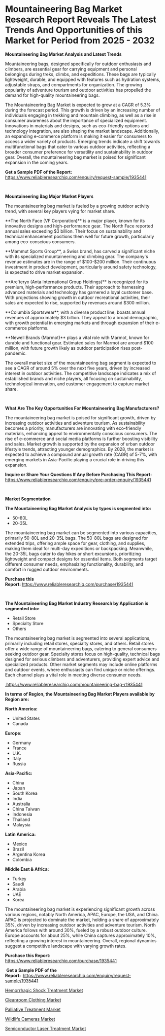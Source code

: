 <p><h1>Mountaineering Bag Market Research Report Reveals The Latest Trends And Opportunities of this Market for Period from 2025 - 2032</h1></p><p><strong>Mountaineering Bag Market Analysis and Latest Trends</strong></p>
<p><p>Mountaineering bags, designed specifically for outdoor enthusiasts and climbers, are essential gear for carrying equipment and personal belongings during treks, climbs, and expeditions. These bags are typically lightweight, durable, and equipped with features such as hydration systems, adjustable straps, and compartments for organization. The growing popularity of adventure tourism and outdoor activities has propelled the demand for high-quality mountaineering bags.</p><p>The Mountaineering Bag Market is expected to grow at a CAGR of 5.3% during the forecast period. This growth is driven by an increasing number of individuals engaging in trekking and mountain climbing, as well as a rise in consumer awareness about the importance of specialized equipment. Innovations in materials and designs, such as eco-friendly options and technology integration, are also shaping the market landscape. Additionally, an expanding e-commerce platform is making it easier for consumers to access a wider variety of products. Emerging trends indicate a shift towards multifunctional bags that cater to various outdoor activities, reflecting a broader consumer preference for versatility and sustainability in outdoor gear. Overall, the mountaineering bag market is poised for significant expansion in the coming years.</p></p>
<p><strong>Get a Sample PDF of the Report:&nbsp;</strong> <a href="https://www.reliableresearchiq.com/enquiry/request-sample/1935441?utm_campaign=1159&utm_medium=2&utm_source=Github&utm_content=ia&utm_term=05042025&utm_id=mountaineering-bag">https://www.reliableresearchiq.com/enquiry/request-sample/1935441</a></p>
<p>&nbsp;</p>
<p><strong>Mountaineering Bag Major Market Players</strong></p>
<p><p>The mountaineering bag market is fueled by a growing outdoor activity trend, with several key players vying for market share. </p><p>**The North Face (VF Corporation)** is a major player, known for its innovative designs and high-performance gear. The North Face reported annual sales exceeding $3 billion. Their focus on sustainability and technical enhancement positions them well for future growth, particularly among eco-conscious consumers.</p><p>**Mammut Sports Group**, a Swiss brand, has carved a significant niche with its specialized mountaineering and climbing gear. The company's revenue estimates are in the range of $100-$200 million. Their continuous investment in product development, particularly around safety technology, is expected to drive market expansion.</p><p>**Arc'teryx (Anta International Group Holdings)** is recognized for its premium, high-performance products. Their approach to harnessing advanced materials and technology has garnered a loyal customer base. With projections showing growth in outdoor recreational activities, their sales are expected to rise, supported by revenues around $300 million.</p><p>**Columbia Sportswear**, with a diverse product line, boasts annual revenues of approximately $3 billion. They appeal to a broad demographic, with growth potential in emerging markets and through expansion of their e-commerce platforms.</p><p>**Newell Brands (Marmot)** plays a vital role with Marmot, known for durable and functional gear. Estimated sales for Marmot are around $100 million, with future growth likely as outdoor participation rises post-pandemic.</p><p>The overall market size of the mountaineering bag segment is expected to see a CAGR of around 5% over the next five years, driven by increased interest in outdoor activities. The competitive landscape indicates a mix of established brands and niche players, all focusing on sustainability, technological innovation, and customer engagement to capture market share.</p></p>
<p>&nbsp;</p>
<p><strong>What Are The Key Opportunities For Mountaineering Bag Manufacturers?</strong></p>
<p><p>The mountaineering bag market is poised for significant growth, driven by increasing outdoor activities and adventure tourism. As sustainability becomes a priority, manufacturers are innovating with eco-friendly materials, enhancing appeal to environmentally conscious consumers. The rise of e-commerce and social media platforms is further boosting visibility and sales. Market growth is supported by the expansion of urban outdoor lifestyle trends, attracting younger demographics. By 2028, the market is expected to achieve a compound annual growth rate (CAGR) of 5-7%, with emerging markets in Asia-Pacific playing a crucial role in driving this expansion.</p></p>
<p><strong>Inquire or Share Your Questions If Any Before Purchasing This Report:</strong> <a href="https://www.reliableresearchiq.com/enquiry/pre-order-enquiry/1935441?utm_campaign=1159&utm_medium=2&utm_source=Github&utm_content=ia&utm_term=05042025&utm_id=mountaineering-bag">https://www.reliableresearchiq.com/enquiry/pre-order-enquiry/1935441</a></p>
<p>&nbsp;</p>
<p><strong>Market Segmentation</strong></p>
<p><strong>The Mountaineering Bag Market Analysis by types is segmented into:</strong></p>
<p><ul><li>50-80L</li><li>20-35L</li></ul></p>
<p><p>The mountaineering bag market can be segmented into various capacities, primarily 50-80L and 20-35L bags. The 50-80L bags are designed for extended trips, offering ample space for gear, clothing, and supplies, making them ideal for multi-day expeditions or backpacking. Meanwhile, the 20-35L bags cater to day hikes or short excursions, prioritizing lightweight and compact designs for essential items. Both segments target different consumer needs, emphasizing functionality, durability, and comfort in rugged outdoor environments.</p></p>
<p><strong>Purchase this Report:&nbsp;</strong><a href="https://www.reliableresearchiq.com/purchase/1935441?utm_campaign=1159&utm_medium=2&utm_source=Github&utm_content=ia&utm_term=05042025&utm_id=mountaineering-bag">https://www.reliableresearchiq.com/purchase/1935441</a></p>
<p>&nbsp;</p>
<p><strong>The Mountaineering Bag Market Industry Research by Application is segmented into:</strong></p>
<p><ul><li>Retail Store</li><li>Specialty Store</li><li>Others</li></ul></p>
<p><p>The mountaineering bag market is segmented into several applications, primarily including retail stores, specialty stores, and others. Retail stores offer a wide range of mountaineering bags, catering to general consumers seeking outdoor gear. Specialty stores focus on high-quality, technical bags designed for serious climbers and adventurers, providing expert advice and specialized products. Other market segments may include online platforms and outdoor events, where enthusiasts can find unique or niche offerings. Each channel plays a vital role in meeting diverse consumer needs.</p></p>
<p><a href="https://www.reliableresearchiq.com/mountaineering-bag-r1935441?utm_campaign=1159&utm_medium=2&utm_source=Github&utm_content=ia&utm_term=05042025&utm_id=mountaineering-bag">&nbsp;https://www.reliableresearchiq.com/mountaineering-bag-r1935441</a></p>
<p><strong>In terms of Region, the Mountaineering Bag Market Players available by Region are:</strong></p>
<p>
    <p> <strong> North America: </strong>
        <ul>
            <li>United States</li>
            <li>Canada</li>
        </ul>
        </p> 
    <p> <strong> Europe: </strong>
        <ul>
            <li>Germany</li>
            <li>France</li>
            <li>U.K.</li>
            <li>Italy</li>
            <li>Russia</li>
        </ul>
        </p> 
    <p> <strong> Asia-Pacific: </strong>
        <ul>
            <li>China</li>
            <li>Japan</li>
            <li>South Korea</li>
            <li>India</li>
            <li>Australia</li>
            <li>China Taiwan</li>
            <li>Indonesia</li>
            <li>Thailand</li>
            <li>Malaysia</li>
        </ul>
        </p> 
    <p> <strong> Latin America: </strong>
        <ul>
            <li>Mexico</li>
            <li>Brazil</li>
            <li>Argentina Korea</li>
            <li>Colombia</li>
        </ul>
        </p> 
    <p> <strong> Middle East & Africa: </strong>
        <ul>
            <li>Turkey</li>
            <li>Saudi</li>
            <li>Arabia</li>
            <li>UAE</li>
            <li>Korea</li>
        </ul>
    </p>
    </p>
<p><p>The mountaineering bag market is experiencing significant growth across various regions, notably North America, APAC, Europe, the USA, and China. APAC is projected to dominate the market, holding a share of approximately 35%, driven by increasing outdoor activities and adventure tourism. North America follows with around 30%, fueled by a robust outdoor culture. Europe accounts for about 25%, while China captures approximately 10%, reflecting a growing interest in mountaineering. Overall, regional dynamics suggest a competitive landscape with varying growth rates.</p></p>
<p><strong>Purchase this Report: </strong><a href="https://www.reliableresearchiq.com/purchase/1935441?utm_campaign=1159&utm_medium=2&utm_source=Github&utm_content=ia&utm_term=05042025&utm_id=mountaineering-bag">https://www.reliableresearchiq.com/purchase/1935441</a></p>
<p>&nbsp;<strong>Get a Sample PDF of the Report:&nbsp;&nbsp;</strong><a href="https://www.reliableresearchiq.com/enquiry/request-sample/1935441?utm_campaign=1159&utm_medium=2&utm_source=Github&utm_content=ia&utm_term=05042025&utm_id=mountaineering-bag">https://www.reliableresearchiq.com/enquiry/request-sample/1935441</a></p>
<p><strong></strong></p>
<p><p><a href="https://www.linkedin.com/pulse/recent-analysis-hemorrhagic-shock-treatment-market-highlights-axybe?utm_campaign=1159&utm_medium=2&utm_source=Github&utm_content=ia&utm_term=05042025&utm_id=mountaineering-bag">Hemorrhagic Shock Treatment Market</a></p><p><a href="https://github.com/tamerlgwilt/Market-Research-Report-List-1/blob/main/cleanroom-clothing-market.md?utm_campaign=1159&utm_medium=2&utm_source=Github&utm_content=ia&utm_term=05042025&utm_id=mountaineering-bag">Cleanroom Clothing Market</a></p><p><a href="https://www.linkedin.com/pulse/based-recent-market-research-palliative-treatment-set-qbyie?utm_campaign=1159&utm_medium=2&utm_source=Github&utm_content=ia&utm_term=05042025&utm_id=mountaineering-bag">Palliative Treatment Market</a></p><p><a href="https://github.com/gorbaicodaro/Market-Research-Report-List-1/blob/main/wildlife-cameras-market.md?utm_campaign=1159&utm_medium=2&utm_source=Github&utm_content=ia&utm_term=05042025&utm_id=mountaineering-bag">Wildlife Cameras Market</a></p><p><a href="https://www.linkedin.com/pulse/semiconductor-laser-treatment-market-trends-2025-2032-analysis-fnkte?utm_campaign=1159&utm_medium=2&utm_source=Github&utm_content=ia&utm_term=05042025&utm_id=mountaineering-bag">Semiconductor Laser Treatment Market</a></p></p>